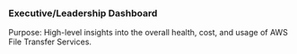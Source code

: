 ### Executive/Leadership Dashboard

Purpose: High-level insights into the overall health, cost, and usage of AWS File Transfer Services.
